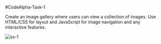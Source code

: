 #CodeAlpha-Task-1

Create an image gallery where users can view a collection of images. Use HTML/CSS for layout and JavaScript for image navigation and any interactive features.

![ss-1](https://github.com/user-attachments/assets/a06d3cae-a47f-45c8-9572-221a2bf14240)



